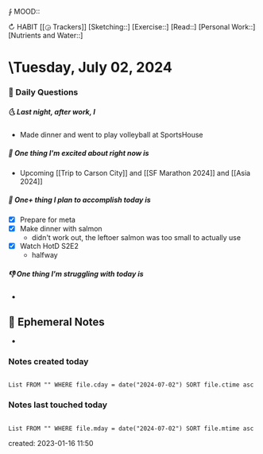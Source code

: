 ⨑ MOOD::

↻ HABIT [[◶ Trackers]]
[Sketching::]
[Exercise::]
[Read::]
[Personal Work::]
[Nutrients and Water::]

# \Tuesday, July 02, 2024

### 📅 Daily Questions

##### 🌜 Last night, after work, I

- Made dinner and went to play volleyball at SportsHouse

##### 🙌 One thing I'm excited about right now is

- Upcoming [[Trip to Carson City]] and [[SF Marathon 2024]] and [[Asia 2024]]

##### 🚀 One+ thing I plan to accomplish today is

- [x] Prepare for meta
- [x] Make dinner with salmon
	- didn't work out, the leftoer salmon was too small to actually use
- [x] Watch HotD S2E2
	- halfway

##### 👎 One thing I'm struggling with today is

-

## 📝 Ephemeral Notes

-

### Notes created today

```dataview

List FROM "" WHERE file.cday = date("2024-07-02") SORT file.ctime asc

```

### Notes last touched today

```dataview

List FROM "" WHERE file.mday = date("2024-07-02") SORT file.mtime asc

```

created: 2023-01-16 11:50
